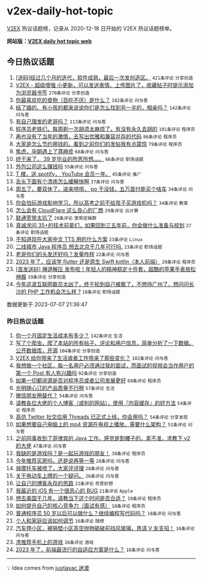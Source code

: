 # v2ex-daily-hot-topic

[V2EX](https://www.v2ex.com/) 热议话题榜，记录从 2020-12-18 日开始的 V2EX 热议话题榜单。

**网站版：[V2EX daily hot topic web](https://boojack.github.io/v2ex-daily-hot-topic-web/)**

## 今日热议话题

<!-- TODAY BEGIN -->

1. [[送码]经过几个月的迭代，软件成熟，最后一次发创造区。](https://www.v2ex.com/t/954786) `421条评论` `分享创造`
1. [V2EX - 超级增强 小更新，可以发送表情、上传图片了，收藏帖子时提示添加为浏览器书签](https://www.v2ex.com/t/954772) `270条评论` `分享创造`
1. [你最喜欢吃的食物（百吃不厌）是什么？](https://www.v2ex.com/t/954826) `182条评论` `问与答`
1. [结了婚的、有小孩的都来说说你们是怎么找到另一半的，相亲吗？](https://www.v2ex.com/t/954745) `142条评论` `问与答`
1. [有自己理发的老哥吗？](https://www.v2ex.com/t/954763) `113条评论` `问与答`
1. [程序员老铁们，每周剃一次胡须太麻烦了，有没有永久去胡的](https://www.v2ex.com/t/954900) `101条评论` `程序员`
1. [再也没有了当年的激情，去写出优雅和兼容并存的代码](https://www.v2ex.com/t/954784) `86条评论` `程序员`
1. [大家是怎么节约用钱的。看到之前你们的发帖我有点震惊](https://www.v2ex.com/t/954851) `79条评论` `程序员`
1. [焦虑，孕期遇上了荨麻疹](https://www.v2ex.com/t/954730) `68条评论` `问与答`
1. [终于来了， 39 岁毕业的所思所想。。。](https://www.v2ex.com/t/954792) `66条评论` `职场话题`
1. [外包公司这么赚钱吗](https://www.v2ex.com/t/954760) `55条评论` `问与答`
1. [T 楼，送 spotify， YouTube 会员一年。](https://www.v2ex.com/t/954962) `45条评论` `推广`
1. [舌头下面有个溃疡怎么缓解快啊](https://www.v2ex.com/t/954917) `37条评论` `问与答`
1. [周五了，要双休了，进来唠唠， po 于没钱，五万首付能买个啥车](https://www.v2ex.com/t/954879) `34条评论` `问与答`
1. [你会怕玩游戏影响学习，所以高考之前不给孩子买游戏机吗？](https://www.v2ex.com/t/954812) `34条评论` `教育`
1. [怎么会有 CloudFlare 这么良心的厂商](https://www.v2ex.com/t/954961) `29条评论` `云计算`
1. [联通宽带太坑了](https://www.v2ex.com/t/954814) `28条评论` `宽带症候群`
1. [真诚求问 35+的技术前辈们，如果回到三五年前，你会做什么准备与规划](https://www.v2ex.com/t/954798) `27条评论` `职场话题`
1. [不知道现在大家中文 TTS 用的什么方案](https://www.v2ex.com/t/954904) `23条评论` `Linux`
1. [二线城市 Java 程序员 想去北京干几年可行吗.](https://www.v2ex.com/t/954742) `23条评论` `职场话题`
1. [老哥你们的头发还好吗？发量咋样](https://www.v2ex.com/t/954833) `22条评论` `问与答`
1. [2023 年了，应该学 flutter 还是原生 Swift kotlin（本人前端）](https://www.v2ex.com/t/954860) `20条评论` `程序员`
1. [[首发送码] 禅道解压 发布啦！年轻人的精神稳定十件套，超酷的苹果手表放松神器](https://www.v2ex.com/t/954811) `19条评论` `分享创造`
1. [今年这波互联网裁员太凶了，终于轮到自己被裁了，不想待广州了，想问问长沙的 PHP 工作机会怎么样 ?](https://www.v2ex.com/t/954922) `18条评论` `职场话题`

数据更新于 2023-07-07 21:36:47

<!-- TODAY END -->

### 昨日热议话题

<!-- YESTERDAY BEGIN -->

1. [你一个月固定生活成本有多少？](https://www.v2ex.com/t/954530) `142条评论` `生活`
1. [写了个爬虫，爬了本站的所有帖子、评论和用户信息，简单分析了一下数据。公开数据库，开源](https://www.v2ex.com/t/954480) `104条评论` `分享创造`
1. [V2EX 给你带来了生活或者工作带来了那些变化？](https://www.v2ex.com/t/954483) `102条评论` `问与答`
1. [我想做一个社区，每一名用户必须通过我的面试，而面试的视频会当作用户的第一个 Post 有人有兴趣吗](https://www.v2ex.com/t/954543) `92条评论` `分享创造`
1. [如果一切都闭源是否对程序员或者公司发展更好](https://www.v2ex.com/t/954541) `69条评论` `程序员`
1. [光明随心订的产品质量不行啊](https://www.v2ex.com/t/954461) `57条评论` `生活`
1. [微信朋友圈替代？](https://www.v2ex.com/t/954664) `54条评论` `问与答`
1. [请教各位大佬的个人博客（或别的网站），使用『内容缓存』的好方法](https://www.v2ex.com/t/954453) `54条评论` `程序员`
1. [高仿 Twitter 社交应用 Threads 已正式上线，你会用吗？](https://www.v2ex.com/t/954553) `54条评论` `分享发现`
1. [如果想要自己电脑上的 mp4 资源在电视上播放，需要什么架构？](https://www.v2ex.com/t/954463) `51条评论` `问与答`
1. [之前同事收到了菲律宾的 Java 工作，感觉是割腰子的，拿不准，求教下 v2 的大佬](https://www.v2ex.com/t/954604) `47条评论` `问与答`
1. [我缺的是游戏吗？是一起玩游戏的朋友！](https://www.v2ex.com/t/954635) `30条评论` `程序员`
1. [今年推荐买房吗，还是说再等一等](https://www.v2ex.com/t/954601) `28条评论` `问与答`
1. [骑摩托车被喷了，大家评评理](https://www.v2ex.com/t/954599) `28条评论` `问与答`
1. [关于电动车上牌的一个疑问。](https://www.v2ex.com/t/954498) `26条评论` `问与答`
1. [让自己的博客永存的思路](https://www.v2ex.com/t/954536) `22条评论` `奇思妙想`
1. [我最近的 iOS 有一个很恶心的 BUG](https://www.v2ex.com/t/954612) `21条评论` `Apple`
1. [想去美国干几年，请教当下这个时间是否合适？](https://www.v2ex.com/t/954554) `19条评论` `程序员`
1. [如何提升自己的核心竞争力（面试有感）](https://www.v2ex.com/t/954527) `18条评论` `程序员`
1. [普通程序员 50 岁以后可以做什么？继续编程写代码吗？](https://www.v2ex.com/t/954472) `18条评论` `问与答`
1. [个人和家庭应该如何调节](https://www.v2ex.com/t/954682) `16条评论` `随想`
1. [汽车停小区，被隔壁小区高空抛物砸破前挡风玻璃，恳请 V 友支招！](https://www.v2ex.com/t/954559) `16条评论` `问与答`
1. [求推荐手机上的游戏](https://www.v2ex.com/t/954511) `16条评论` `游戏`
1. [2023 年了，前端最流行的自适应方案是什么？](https://www.v2ex.com/t/954490) `16条评论` `问与答`

<!-- YESTERDAY END -->

---

💡 Idea comes from [justjavac 迷渡](https://github.com/justjavac/)
